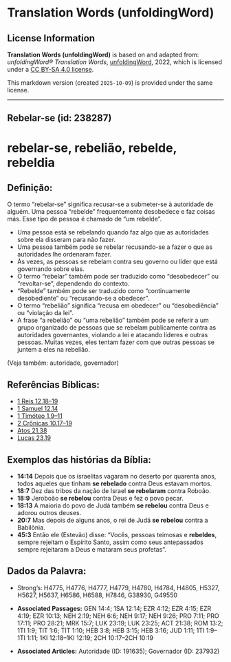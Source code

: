 # Translation Words (unfoldingWord)

## License Information

**Translation Words (unfoldingWord)** is based on and adapted from: _unfoldingWord® Translation Words_, [unfoldingWord](https://unfoldingword.org/utw), 2022, which is licensed under a [CC BY-SA 4.0 license](https://creativecommons.org/licenses/by-sa/4.0/legalcode.en).

This markdown version (created `2025-10-09`) is provided under the same license.



--------------------------------

## Rebelar-se (id: 238287)

rebelar\-se, rebelião, rebelde, rebeldia
========================================

Definição:
----------

O termo “rebelar\-se” significa recusar\-se a submeter\-se à autoridade de alguém. Uma pessoa “rebelde” frequentemente desobedece e faz coisas más. Esse tipo de pessoa é chamado de “um rebelde”.

* Uma pessoa está se rebelando quando faz algo que as autoridades sobre ela disseram para não fazer.
* Uma pessoa também pode se rebelar recusando\-se a fazer o que as autoridades lhe ordenaram fazer.
* Às vezes, as pessoas se rebelam contra seu governo ou líder que está governando sobre elas.
* O termo “rebelar” também pode ser traduzido como “desobedecer” ou “revoltar\-se”, dependendo do contexto.
* “Rebelde” também pode ser traduzido como “continuamente desobediente” ou “recusando\-se a obedecer”.
* O termo “rebelião” significa “recusa em obedecer” ou “desobediência” ou “violação da lei”.
* A frase “a rebelião” ou “uma rebelião” também pode se referir a um grupo organizado de pessoas que se rebelam publicamente contra as autoridades governantes, violando a lei e atacando líderes e outras pessoas. Muitas vezes, eles tentam fazer com que outras pessoas se juntem a eles na rebelião.

(Veja também: autoridade, governador)

Referências Bíblicas:
---------------------

* [1 Reis 12\.18–19](https://ref.ly/1Kgs12:18-1Kgs12:19)
* [1 Samuel 12\.14](https://ref.ly/1Sam12:14)
* [1 Timóteo 1\.9–11](https://ref.ly/1Tim1:9-1Tim1:11)
* [2 Crônicas 10\.17–19](https://ref.ly/2Chr10:17-2Chr10:19)
* [Atos 21\.38](https://ref.ly/Acts21:38)
* [Lucas 23\.19](https://ref.ly/Luke23:19)

Exemplos das histórias da Bíblia:
---------------------------------

* **14:14** Depois que os israelitas vagaram no deserto por quarenta anos, todos aqueles que tinham **se rebelado** contra Deus estavam mortos.
* **18:7** Dez das tribos da nação de Israel **se rebelaram** contra Roboão.
* **18:9** Jeroboão **se rebelou** contra Deus e fez o povo pecar.
* **18:13** A maioria do povo de Judá também **se rebelou** contra Deus e adorou outros deuses.
* **20:7** Mas depois de alguns anos, o rei de Judá **se rebelou** contra a Babilônia.
* **45:3** Então ele (Estevão) disse: “Vocês, pessoas teimosas e **rebeldes**, sempre rejeitam o Espírito Santo, assim como seus antepassados sempre rejeitaram a Deus e mataram seus profetas”.

Dados da Palavra:
-----------------

* Strong’s: H4775, H4776, H4777, H4779, H4780, H4784, H4805, H5327, H5627, H5637, H6586, H6588, H7846, G38930, G49550

* **Associated Passages:** GEN 14:4; 1SA 12:14; EZR 4:12; EZR 4:15; EZR 4:19; EZR 10:13; NEH 2:19; NEH 6:6; NEH 9:17; NEH 9:26; PRO 7:11; PRO 17:11; PRO 28:21; MRK 15:7; LUK 23:19; LUK 23:25; ACT 21:38; ROM 13:2; 1TI 1:9; TIT 1:6; TIT 1:10; HEB 3:8; HEB 3:15; HEB 3:16; JUD 1:11; 1TI 1:9–1TI 1:11; 1KI 12:18–1KI 12:19; 2CH 10:17–2CH 10:19
* **Associated Articles:** Autoridade (ID: 191635); Governador (ID: 237932)

